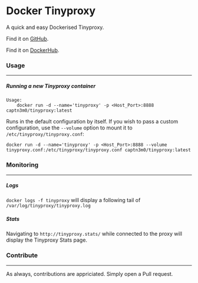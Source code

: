 # Docker Tinyproxy

A quick and easy Dockerised Tinyproxy.

Find it on [GitHub](https://github.com/captn3m0/docker-tinyproxy).

Find it on [DockerHub](https://registry.hub.docker.com/u/capt3m0/tinyproxy/).

### Usage
---
##### Running a new Tinyproxy container

```
Usage:
    docker run -d --name='tinyproxy' -p <Host_Port>:8888 captn3m0/tinyproxy:latest
```

Runs in the default configuration by itself. If you wish to pass a custom configuration, use the `--volume` option to mount it to `/etc/tinyproxy/tinyproxy.conf`:

```
docker run -d --name='tinyproxy' -p <Host_Port>:8888 --volume tinyproxy.conf:/etc/tinyproxy/tinyproxy.conf captn3m0/tinyproxy:latest
```

### Monitoring
---
##### Logs
`docker logs -f tinyproxy` will display a following tail of `/var/log/tinyproxy/tinyproxy.log`

##### Stats
Navigating to `http://tinyproxy.stats/` while connected to the proxy will display the Tinyproxy Stats page.

### Contribute
---
As always, contributions are appriciated. Simply open a Pull request.
